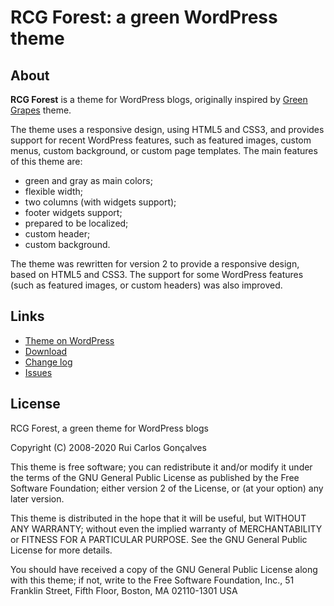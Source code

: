 # RCG Forest: a green WordPress theme

## About
**RCG Forest** is a theme for WordPress blogs, originally inspired by [Green Grapes](http://themes.rock-kitty.net/green-grapes/) theme.

The theme uses a responsive design, using HTML5 and CSS3, and provides support for recent WordPress features, such as featured images, custom menus, custom background, or custom page templates.
The main features of this theme are:
- green and gray as main colors;
- flexible width;
- two columns (with widgets support);
- footer widgets support;
- prepared to be localized;
- custom header;
- custom background.

The theme was rewritten for version 2 to provide a responsive design, based on HTML5 and CSS3. The support for some WordPress features (such as featured images, or custom headers) was also improved.


## Links
* [Theme on WordPress](https://wordpress.org/themes/rcg-forest/)
* [Download](https://github.com/rcgoncalves/rcg-forest/releases/latest)
* [Change log](https://github.com/rcgoncalves/rcg-forest/blob/master/CHANGELOG.md)
* [Issues](https://github.com/rcgoncalves/rcg-forest/issues)


## License
RCG Forest, a green theme for WordPress blogs

Copyright (C) 2008-2020 Rui Carlos Gonçalves

This theme is free software; you can redistribute it and/or modify it under the terms of the GNU General Public License as published by the Free Software Foundation; either version 2 of the License, or (at your option) any later version.

This theme is distributed in the hope that it will be useful, but WITHOUT ANY WARRANTY; without even the implied warranty of MERCHANTABILITY or FITNESS FOR A PARTICULAR PURPOSE.
See the GNU General Public License for more details.

You should have received a copy of the GNU General Public License along with this theme; if not, write to the Free Software Foundation, Inc., 51 Franklin Street, Fifth Floor, Boston, MA 02110-1301  USA
